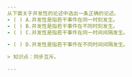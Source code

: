 ```yaml
---
从下面关于并发性的论述中选出一条正确的论述。
- ( ) A.并发性是指若干事件在同一时刻发生。 
- ( ) B.并发性是指若干事件在不同时刻发生。 
- ( ) C.并发性是指若干事件在同一时间间隔发生。

- ( ) D.并发性是指若干事件在不同时间间隔发生。

> 知识点：同步互斥。

---
```


